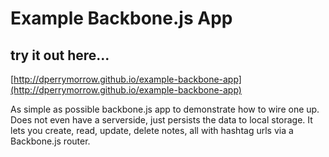 # Example Backbone.js App

## try it out here...
[http://dperrymorrow.github.io/example-backbone-app](http://dperrymorrow.github.io/example-backbone-app)

As simple as possible backbone.js app to demonstrate how to wire one up. Does not even have a serverside, just persists the data to local storage.
It lets you create, read, update, delete notes, all with hashtag urls via a Backbone.js router.

